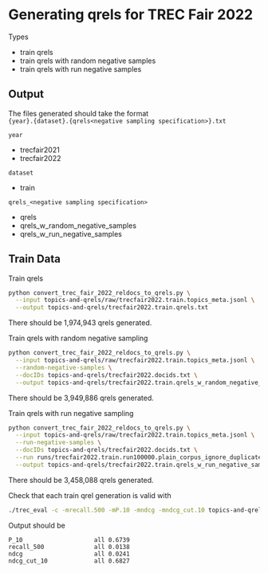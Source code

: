 # Generating qrels for TREC Fair 2022

Types
- train qrels
- train qrels with random negative samples
- train qrels with run negative samples

## Output
The files generated should take the format  
`{year}.{dataset}.{qrels<negative sampling specification>}.txt`

`year`
- trecfair2021
- trecfair2022

`dataset`
- train

`qrels_<negative sampling specification>`
- qrels
- qrels_w_random_negative_samples
- qrels_w_run_negative_samples


## Train Data

Train qrels
```bash
python convert_trec_fair_2022_reldocs_to_qrels.py \
  --input topics-and-qrels/raw/trecfair2022.train.topics_meta.jsonl \
  --output topics-and-qrels/trecfair2022.train.qrels.txt
```
There should be 1,974,943 qrels generated.

Train qrels with random negative sampling
```bash
python convert_trec_fair_2022_reldocs_to_qrels.py \
  --input topics-and-qrels/raw/trecfair2022.train.topics_meta.jsonl \
  --random-negative-samples \
  --docIDs topics-and-qrels/trecfair2022.docids.txt \
  --output topics-and-qrels/trecfair2022.train.qrels_w_random_negative_samples.txt
```
There should be 3,949,886 qrels generated.

Train qrels with run negative sampling
```bash
python convert_trec_fair_2022_reldocs_to_qrels.py \
  --input topics-and-qrels/raw/trecfair2022.train.topics_meta.jsonl \
  --run-negative-samples \
  --docIDs topics-and-qrels/trecfair2022.docids.txt \
  --run runs/trecfair2022.train.run100000.plain_corpus_ignore_duplicates.bm25.txt \
  --output topics-and-qrels/trecfair2022.train.qrels_w_run_negative_samples.txt
```
There should be 3,458,088 qrels generated.

Check that each train qrel generation is valid with
```bash
./trec_eval -c -mrecall.500 -mP.10 -mndcg -mndcg_cut.10 topics-and-qrels/trecfair2022.train.qrels<type>.txt runs/trecfair2022.train.run500.plain_corpus.bm25.txt
```

Output should be
```
P_10                  	all	0.6739
recall_500            	all	0.0138
ndcg                  	all	0.0241
ndcg_cut_10           	all	0.6827
```
